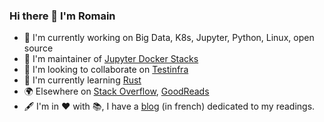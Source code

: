 ### Hi there 👋 I'm **Romain**

* :construction_worker: I'm currently working on Big Data, K8s, Jupyter, Python, Linux, open source
* :handshake: I'm maintainer of [Jupyter Docker Stacks](https://github.com/jupyter/docker-stacks)
* :dancers: I'm looking to collaborate on [Testinfra](https://github.com/pytest-dev/pytest-testinfra)
* :seedling: I'm currently learning [Rust](https://www.rust-lang.org/)
* :earth_africa: Elsewhere on [Stack Overflow](https://stackoverflow.com/users/4413446/romain), [GoodReads](https://www.goodreads.com/user/show/3079764-romain)
* :fountain_pen: I'm in :heart: with :books:, I have a [blog](https://aubonroman.com) (in french) dedicated to my readings.
